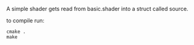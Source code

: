 A simple shader gets read from basic.shader into a struct called source.

to compile run:

	cmake .
	make